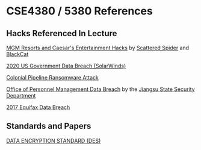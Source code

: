 # CSE4380 / 5380 References

## Hacks Referenced In Lecture
[MGM Resorts and Caesar's Entertainment Hacks](https://www.businessinsider.com/mgm-caesars-las-vegas-casinos-targeted-scattered-spider-hacking-group-2023-9) by [Scattered Spider](https://www.trellix.com/blogs/research/scattered-spider-the-modus-operandi/) and [BlackCat](https://en.wikipedia.org/wiki/BlackCat_(cyber_gang))

[2020 US Government Data Breach (SolarWinds)](https://en.wikipedia.org/wiki/2020_United_States_federal_government_data_breach)

[Colonial Pipeline Ransomware Attack](https://en.wikipedia.org/wiki/Colonial_Pipeline_ransomware_attack)

[Office of Personnel Management Data Breach](https://en.wikipedia.org/wiki/Office_of_Personnel_Management_data_breach) by the [Jiangsu State Security Department](https://en.wikipedia.org/wiki/Jiangsu_State_Security_Department)

[2017 Equifax Data Breach](https://en.wikipedia.org/wiki/2017_Equifax_data_breach)

## Standards and Papers
[DATA ENCRYPTION STANDARD (DES)](../Standards/fips46-3.pdf)
